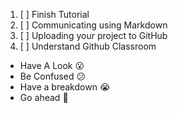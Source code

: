 1. [ ] Finish Tutorial
  1. [ ] Communicating using Markdown
  2. [ ] Uploading your project to GitHub
2. [ ] Understand Github Classroom
  - Have A Look 😮
  - Be Confused 😕
  - Have a breakdown :sob:
  - Go ahead 👑   

